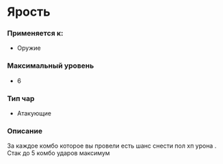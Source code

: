 # Ярость

### Применяется к:

* Оружие

### Максимальный уровень&#x20;

* 6

### Тип чар

* Атакующие

### Описание&#x20;

За каждое комбо которое вы провели есть шанс снести пол хп урона . Стак до 5 комбо ударов максимум&#x20;
